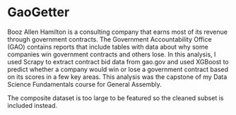 # GaoGetter
Booz Allen Hamilton is a consulting company that earns most of its revenue through government contracts. The Government Accountability Office (GAO) contains reports that include tables with data about why some companies win government contracts and others lose. In this analysis, I used Scrapy to extract contract bid data from gao.gov and used XGBoost to predict whether a company would win or lose a government contract based on its scores in a few key areas. This analysis was the capstone of my Data Science Fundamentals course for General Assembly.

The composite dataset is too large to be featured so the cleaned subset is included instead.
